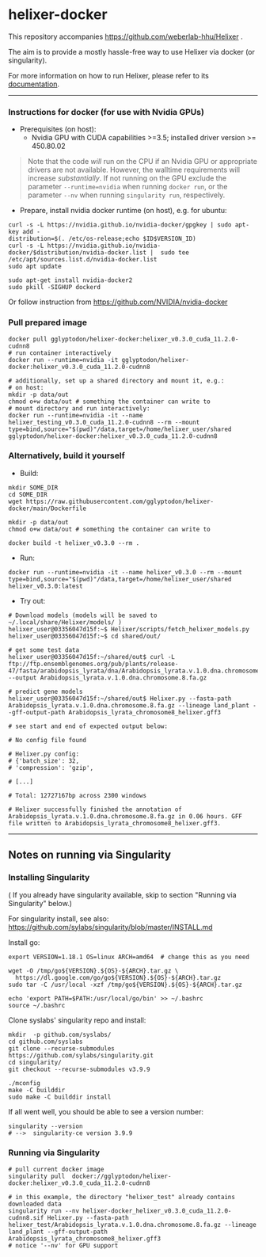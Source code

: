 # helixer-docker

This repository accompanies https://github.com/weberlab-hhu/Helixer .

The aim is to provide a mostly hassle-free way to use Helixer via docker (or singularity).

For more information on how to run Helixer, please refer to its [documentation](https://github.com/weberlab-hhu/Helixer).

--------

### Instructions for docker (for use with Nvidia GPUs) ###

- Prerequisites (on host):
  - Nvidia GPU with CUDA capabilities >=3.5; installed driver version >= 450.80.02 
  
> Note that the code _will_ run on the CPU if an Nvidia GPU or appropriate drivers are not available.
> However, the walltime requirements will increase _substantially_. If not running on the GPU
> exclude the parameter `--runtime=nvidia` when running `docker run`, or the parameter `--nv` when
> running `singularity run`, respectively.

- Prepare, install nvidia docker runtime (on host), e.g. for ubuntu:
```
curl -s -L https://nvidia.github.io/nvidia-docker/gpgkey | sudo apt-key add -
distribution=$(. /etc/os-release;echo $ID$VERSION_ID)
curl -s -L https://nvidia.github.io/nvidia-docker/$distribution/nvidia-docker.list |  sudo tee /etc/apt/sources.list.d/nvidia-docker.list
sudo apt update

sudo apt-get install nvidia-docker2
sudo pkill -SIGHUP dockerd 
```
Or follow instruction from https://github.com/NVIDIA/nvidia-docker

### Pull prepared image ###
```
docker pull gglyptodon/helixer-docker:helixer_v0.3.0_cuda_11.2.0-cudnn8
# run container interactively 
docker run --runtime=nvidia -it gglyptodon/helixer-docker:helixer_v0.3.0_cuda_11.2.0-cudnn8
```
```
# additionally, set up a shared directory and mount it, e.g.:
# on host:
mkdir -p data/out
chmod o+w data/out # something the container can write to
# mount directory and run interactively:
docker run --runtime=nvidia -it --name helixer_testing_v0.3.0_cuda_11.2.0-cudnn8 --rm --mount type=bind,source="$(pwd)"/data,target=/home/helixer_user/shared gglyptodon/helixer-docker:helixer_v0.3.0_cuda_11.2.0-cudnn8
```

### Alternatively, build it yourself ###
- Build:
```
mkdir SOME_DIR
cd SOME_DIR
wget https://raw.githubusercontent.com/gglyptodon/helixer-docker/main/Dockerfile

mkdir -p data/out
chmod o+w data/out # something the container can write to

docker build -t helixer_v0.3.0 --rm .
```


- Run:
```
docker run --runtime=nvidia -it --name helixer_v0.3.0 --rm --mount type=bind,source="$(pwd)"/data,target=/home/helixer_user/shared helixer_v0.3.0:latest
```


- Try out:
```
# Download models (models will be saved to ~/.local/share/Helixer/models/ )
helixer_user@03356047d15f:~$ Helixer/scripts/fetch_helixer_models.py
helixer_user@03356047d15f:~$ cd shared/out/

# get some test data
helixer_user@03356047d15f:~/shared/out$ curl -L ftp://ftp.ensemblgenomes.org/pub/plants/release-47/fasta/arabidopsis_lyrata/dna/Arabidopsis_lyrata.v.1.0.dna.chromosome.8.fa.gz --output Arabidopsis_lyrata.v.1.0.dna.chromosome.8.fa.gz

# predict gene models
helixer_user@03356047d15f:~/shared/out$ Helixer.py --fasta-path Arabidopsis_lyrata.v.1.0.dna.chromosome.8.fa.gz --lineage land_plant --gff-output-path Arabidopsis_lyrata_chromosome8_helixer.gff3

# see start and end of expected output below:

# No config file found

# Helixer.py config: 
# {'batch_size': 32,
# 'compression': 'gzip',

# [...]

# Total: 12727167bp across 2300 windows

# Helixer successfully finished the annotation of Arabidopsis_lyrata.v.1.0.dna.chromosome.8.fa.gz in 0.06 hours. GFF file written to Arabidopsis_lyrata_chromosome8_helixer.gff3.

```
-----------------------------------

Notes on running via Singularity 
---

### Installing Singularity ###

( If you already have singularity available, skip to section "Running via Singularity" below.)

For singularity install, see also: 
https://github.com/sylabs/singularity/blob/master/INSTALL.md

Install go:
```
export VERSION=1.18.1 OS=linux ARCH=amd64  # change this as you need

wget -O /tmp/go${VERSION}.${OS}-${ARCH}.tar.gz \
  https://dl.google.com/go/go${VERSION}.${OS}-${ARCH}.tar.gz
sudo tar -C /usr/local -xzf /tmp/go${VERSION}.${OS}-${ARCH}.tar.gz

echo 'export PATH=$PATH:/usr/local/go/bin' >> ~/.bashrc
source ~/.bashrc
```

Clone syslabs' singularity repo and install: 
```
mkdir  -p github.com/syslabs/
cd github.com/syslabs
git clone --recurse-submodules https://github.com/sylabs/singularity.git
cd singularity/
git checkout --recurse-submodules v3.9.9

./mconfig
make -C builddir
sudo make -C builddir install

```

If all went well, you should be able to see a version number:
```
singularity --version
# -->  singularity-ce version 3.9.9

```

### Running via Singularity ###

```
# pull current docker image 
singularity pull  docker://gglyptodon/helixer-docker:helixer_v0.3.0_cuda_11.2.0-cudnn8

# in this example, the directory "helixer_test" already contains downloaded data
singularity run --nv helixer-docker_helixer_v0.3.0_cuda_11.2.0-cudnn8.sif Helixer.py --fasta-path helixer_test/Arabidopsis_lyrata.v.1.0.dna.chromosome.8.fa.gz --lineage land_plant --gff-output-path Arabidopsis_lyrata_chromosome8_helixer.gff3
# notice '--nv' for GPU support
```
